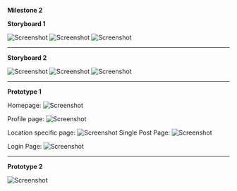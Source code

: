 
**Milestone 2** 

__Storyboard 1__ 

![Screenshot](1_1.jpg)
![Screenshot](1_2.jpg)
![Screenshot](1_3.jpg)
______________________________

__Storyboard 2__

![Screenshot](2_1.jpg)
![Screenshot](2_2.jpg)
![Screenshot](2_3.jpg)



______________________________

__Prototype 1__ 



Homepage:
![Screenshot](prot1_1.png)

Profile page: 
![Screenshot](prot1_2.png)

Location specific page:
![Screenshot](prot1_3.png)
Single Post Page:
![Screenshot](prot1_4.png)

Login Page:
![Screenshot](prot1_5.png)
______________________________

__Prototype 2__ 

![Screenshot](prot2_1.jpg)
